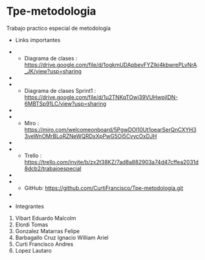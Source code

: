 # Tpe-metodologia
Trabajo practico especial de metodología

- Links importantes 

- - Diagrama de clases : https://drive.google.com/file/d/1ogkmUDApbevFYZIki4kbwrePLvNrA_JK/view?usp=sharing
- 
- - Diagrama de clases Sprint1 : https://drive.google.com/file/d/1u2TNKqTOwj39VUHwpjIDN-6MBTSp91LC/view?usp=sharing
-
- - Miro : https://miro.com/welcomeonboard/5PgwDOl10Ut1oearSerQnCXYH33veWnOMrBLoRZNeWQRDxXpPwG5Oj5CvycOxDJH
-
- - Trello : https://trello.com/invite/b/zx2t38KZ/7ad8a882903a74d47cffea2031d8dcb2/trabajoespecial
-
- - GitHub: https://github.com/CurtiFrancisco/Tpe-metodologia.git
-

- Integrantes 
1. Vibart Eduardo Malcolm 
2. Elordi Tomas
3. Gonzalez Matarras Felipe
4. Barbagallo Cruz Ignacio William Ariel
5. Curti Francisco Andres
6. Lopez Lautaro 
